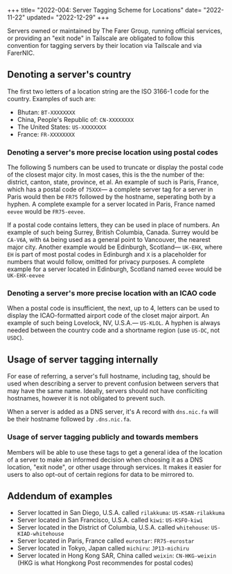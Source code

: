 +++
title= "2022-004: Server Tagging Scheme for Locations"
date= "2022-11-22"
updated= "2022-12-29"
+++

Servers owned or maintained by The Farer Group, running official services, or providing an "exit node" in Tailscale are obligated to follow this convention for tagging servers by their location via Tailscale and via FarerNIC.

## Denoting a server's country
The first two letters of a location string are the ISO 3166-1 code for the country. Examples of such are:
  - Bhutan: `BT-XXXXXXXX`
  - China, People's Republic of: `CN-XXXXXXXX`
  - The United States: `US-XXXXXXXX`
  - France: `FR-XXXXXXXX`

### Denoting a server's more precise location using postal codes
The following 5 numbers can be used to truncate or display the postal code of the closest major city. In most cases, this is the the number of the: district, canton, state, province, et al. An example of such is Paris, France, which has a postal code of `75XXX`— a complete server tag for a server in Paris would then be `FR75` followed by the hostname, seperating both by a hyphen. A complete example for a server located in Paris, France named `eevee` would be `FR75-eevee`.

If a postal code contains letters, they can be used in place of numbers. An example of such being Surrey, British Columbia, Canada. Surrey would be `CA-V6A`, with `6A` being used as a general point to Vancouver, the nearest major city. Another example would be Edinburgh, Scotland— `UK-EHX`, where `EH` is part of most postal codes in Edinburgh and `X` is a placeholder for numbers that would follow, omitted for privacy purposes. A complete example for a server located in Edinburgh, Scotland named `eevee` would be `UK-EHX-eevee`

### Denoting a server's more precise location with an ICAO code
When a postal code is insufficient, the next, up to 4, letters can be used to display the ICAO-formatted airport code of the closet major airport. An example of such being Lovelock, NV, U.S.A.— `US-KLOL`. A hyphen is always needed between the country code and a shortname region (use `US-DC`, not `USDC`).

## Usage of server tagging internally
For ease of referring, a server's full hostname, including tag, should be used when describing a server to prevent confusion between servers that may have the same name. Ideally, servers should not have confliciting hostnames, however it is not obligated to prevent such.

When a server is added as a DNS server, it's A record with `dns.nic.fa` will be their hostname followed by `.dns.nic.fa`. 

### Usage of server tagging publicly and towards members
Members will be able to use these tags to get a general idea of the location of a server to make an informed decision when choosing it as a DNS location, "exit node", or other usage through services. It makes it easier for users to also opt-out of certain regions for data to be mirrored to.

## Addendum of examples
- Server locatted in San Diego, U.S.A. called `rilakkuma`: `US-KSAN-rilakkuma`
- Server located in San Francisco, U.S.A. called `kiwi`: `US-KSFO-kiwi`
- Server located in the District of Columbia, U.S.A. called `whitehouse`: `US-KIAD-whitehouse`
- Server located in Paris, France called `eurostar`: `FR75-eurostar`
- Server located in Tokyo, Japan called `michiru`: `JP13-michiru`
- Server located in Hong Kong SAR, China called `weixin`: `CN-HKG-weixin` (HKG is what Hongkong Post recommendes for postal codes)


